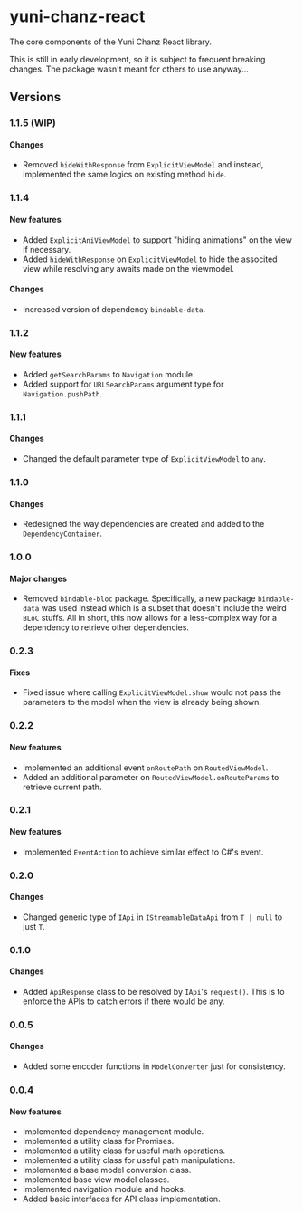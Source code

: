 # yuni-chanz-react
The core components of the Yuni Chanz React library.

This is still in early development, so it is subject to frequent breaking changes. The package wasn't meant for others to use anyway...

## Versions
### 1.1.5 (WIP)
#### Changes
- Removed `hideWithResponse` from `ExplicitViewModel` and instead, implemented the same logics on existing method `hide`.

### 1.1.4
#### New features
- Added `ExplicitAniViewModel` to support "hiding animations" on the view if necessary.
- Added `hideWithResponse` on `ExplicitViewModel` to hide the associted view while resolving any awaits made on the viewmodel.
#### Changes
- Increased version of dependency `bindable-data`.

### 1.1.2
#### New features
- Added `getSearchParams` to `Navigation` module.
- Added support for `URLSearchParams` argument type for `Navigation.pushPath`.

### 1.1.1
#### Changes
- Changed the default parameter type of `ExplicitViewModel` to `any`.

### 1.1.0 
#### Changes
- Redesigned the way dependencies are created and added to the `DependencyContainer`.

### 1.0.0
#### Major changes
- Removed `bindable-bloc` package. Specifically, a new package `bindable-data` was used instead which is a subset that doesn't include the weird `BLoC` stuffs. All in short, this now allows for a less-complex way for a dependency to retrieve other dependencies.

### 0.2.3
#### Fixes
- Fixed issue where calling `ExplicitViewModel.show` would not pass the parameters to the model when the view is already being shown.

### 0.2.2
#### New features
- Implemented an additional event `onRoutePath` on `RoutedViewModel`.
- Added an additional parameter on `RoutedViewModel.onRouteParams` to retrieve current path.

### 0.2.1
#### New features
- Implemented `EventAction` to achieve similar effect to C#'s event.

### 0.2.0
#### Changes
- Changed generic type of `IApi` in `IStreamableDataApi` from `T | null` to just `T`.

### 0.1.0
#### Changes
- Added `ApiResponse` class to be resolved by `IApi`'s `request()`. This is to enforce the APIs to catch errors if there would be any.

### 0.0.5
#### Changes
- Added some encoder functions in `ModelConverter` just for consistency.

### 0.0.4
#### New features
- Implemented dependency management module.
- Implemented a utility class for Promises.
- Implemented a utility class for useful math operations.
- Implemented a utility class for useful path manipulations.
- Implemented a base model conversion class.
- Implemented base view model classes.
- Implemented navigation module and hooks.
- Added basic interfaces for API class implementation.